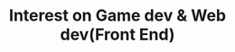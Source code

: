 <div id="header" align="center">
  <h1>Interest on Game dev & Web dev(Front End)</h1>
<img src="https://komarev.com/ghpvc/?username=Rivaldhy1&style=flat-square&color=blue" alt=""/>
</div>
